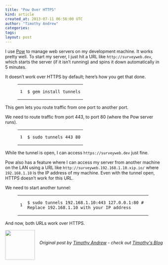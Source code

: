 ```yaml
---
title: "Pow Over HTTPS"
kind: article
created_at: 2013-07-11 06:56:00 UTC
author: "Timothy Andrew"
categories: 
tags: 
layout: post
---
```

<p>I use <a href="http://pow.cx">Pow</a> to manage web servers on my development machine. It works pretty well.
To start my server, I just hit a URL like <code>http://surveyweb.dev</code>, which starts the server (if it isn&#8217;t running) and spins it down automatically in 5 minutes.</p>

<p>It doesn&#8217;t work over HTTPS by default; here&#8217;s how you get that done.</p>

<figure class='code'><figcaption><span></span></figcaption><div class="highlight"><table><tr><td class="gutter"><pre class="line-numbers"><span class='line-number'>1</span>
</pre></td><td class='code'><pre><code class='bash'><span class='line'><span class="nv">$ </span>gem install tunnels
</span></code></pre></td></tr></table></div></figure>


<p>This gem lets you route traffic from one port to another port.</p>

<p>We need to route traffic from port 443, to port 80 (where the Pow server runs).</p>

<figure class='code'><figcaption><span></span></figcaption><div class="highlight"><table><tr><td class="gutter"><pre class="line-numbers"><span class='line-number'>1</span>
</pre></td><td class='code'><pre><code class='bash'><span class='line'><span class="nv">$ </span>sudo tunnels 443 80
</span></code></pre></td></tr></table></div></figure>


<p>While the tunnel is open, I can access <code>https://surveyweb.dev</code> just fine.</p>

<p>Pow also has a feature where I can access my server from another machine on the LAN using a URL like <code>http://surveyweb.192.168.1.10.xip.io/</code> where <code>192.168.1.10</code> is the IP address of my machine. Even with the tunnel open, HTTPS doesn&#8217;t work for this URL.</p>

<p>We need to start another tunnel:</p>

<figure class='code'><figcaption><span></span></figcaption><div class="highlight"><table><tr><td class="gutter"><pre class="line-numbers"><span class='line-number'>1</span>
</pre></td><td class='code'><pre><code class='bash'><span class='line'><span class="nv">$ </span>sudo tunnels 192.168.1.10:443 127.0.0.1:80 <span class="c"># Replace 192.168.1.10 with your IP address</span>
</span></code></pre></td></tr></table></div></figure>


<p>And now, both URLs work over HTTPS.</p><div class="author">
  <img src="http://nilenso.com/images/people/timothy-200.jpg" style="width: 96px; height: 96;">
  <span style="position: absolute; padding: 32px 15px;">
    <i>Original post by <a href="http://twitter.com/timothyandrew">Timothy Andrew</a> - check out <a href="http://blog.timothyandrew.net/">Timothy&#39;s Blog</a></i>
  </span>
</div>
